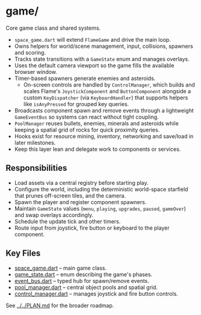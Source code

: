 # game/

Core game class and shared systems.

- `space_game.dart` will extend `FlameGame` and drive the main loop.
- Owns helpers for world/scene management, input, collisions, spawners and
  scoring.
- Tracks state transitions with a `GameState` enum and manages overlays.
- Uses the default camera viewport so the game fills the available
  browser window.
- Timer-based spawners generate enemies and asteroids.
  - On-screen controls are handled by `ControlManager`, which builds and
    scales Flame's `JoystickComponent` and `ButtonComponent` alongside a
    custom `KeyDispatcher` (via `KeyboardHandler`) that supports helpers like
    `isAnyPressed` for grouped key queries.
- Broadcasts component spawn and remove events through a lightweight
  `GameEventBus` so systems can react without tight coupling.
- `PoolManager` reuses bullets, enemies, minerals and asteroids while keeping
  a spatial grid of rocks for quick proximity queries.
- Hooks exist for resource mining, inventory, networking and save/load in later
  milestones.
- Keep this layer lean and delegate work to components or services.

## Responsibilities

- Load assets via a central registry before starting play.
- Configure the world, including the deterministic world-space starfield that
  prunes off-screen tiles, and the camera.
- Spawn the player and register component spawners.
- Maintain `GameState` values (`menu`, `playing`, `upgrades`, `paused`,
  `gameOver`) and swap overlays accordingly.
- Schedule the update tick and other timers.
- Route input from joystick, fire button or keyboard to the player component.

## Key Files

- [space_game.dart](space_game.md) – main game class.
- [game_state.dart](game_state.md) – enum describing the game's phases.
- [event_bus.dart](event_bus.md) – typed hub for spawn/remove events.
- [pool_manager.dart](pool_manager.md) – central object pools and spatial grid.
- [control_manager.dart](control_manager.dart) – manages joystick and fire
  button controls.

See [../../PLAN.md](../../PLAN.md) for the broader roadmap.
